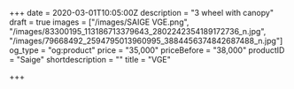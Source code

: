 +++
date = 2020-03-01T10:05:00Z
description = "3 wheel with canopy"
draft = true
images = ["/images/SAIGE VGE.png", "/images/83300195_113186713379643_2802242354189172736_n.jpg", "/images/79668492_2594795013960995_3884456374842687488_n.jpg"]
og_type = "og:product"
price = "35,000"
priceBefore = "38,000"
productID = "Saige"
shortdescription = ""
title = "VGE"

+++
